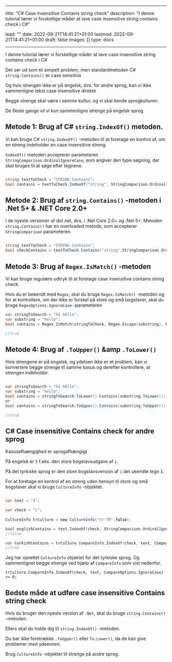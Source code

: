 
---
title: "C# Case insensitive Contains string check"
description: "I denne tutorial lærer vi forskellige måder at lave case insensitive string contains check i C#"

lead: ""
date: 2022-09-21T14:41:21+01:00
lastmod: 2022-09-21T14:41:21+01:00
draft: false
images: []
type: docs

---


I denne tutorial lærer vi forskellige måder at lave case insensitive string contains check i C# 

Det ser ud som et simpelt problem, men standardmetoden C# `string.Contains()` er case sensitive 

Og hvis strengen ikke er på engelsk, dvs. for andre sprog, kan vi ikke sammenligne tekst case insensitive direkte 

Begge strenge skal være i samme kultur, og vi skal kende sprogkulturen.

De fleste gange vil vi kun sammenligne strenge på engelsk sprog.

## Metode 1: Brug af C# `string.IndexOf()` metoden.

Vi kan bruge C# `string.IndexOf()` -metoden til at foretage en kontrol af, om en streng indeholder en case insensitive streng.

`IndexOf()` metoden accepterer parameteren `StringComparison.OrdinalIgnoreCase`, som angiver den type søgning, der skal bruges til at søge efter tegnene.

```csharp

string textToCheck = "STRING Contains";
bool contains = textToCheck.IndexOf("string", StringComparison.OrdinalIgnoreCase) >= 0;

```

## Metode 2: Brug af `string.Contains()` -metoden i .Net 5+ &amp; .NET Core 2.0+

I de nyeste versioner af dot net, dvs. i .Net Core 2.0+ og .Net 5+. Metoden `string.Contains()` har en overloaded metode, som accepterer `StringComparison` parameteren.

```csharp

string textToCheck = "STRING Contains";
bool checkContains = textToCheck.Contains("string",StringComparison.OrdinalIgnoreCase);

```

## Metode 3: Brug af `Regex.IsMatch()` -metoden

Vi kan bruge regulære udtryk til at foretage case insensitive contains string check.

Hvis du er bekendt med `Regex`, skal du bruge `Regex.IsMatch()` -metoden og for at kontrollere, om der ikke er forskel på store og små bogstaver, skal du bruge `RegexOptions.IgnoreCase` -parameteren 

```csharp
var stringToSearch = "hI hEllo";
var substring = "hello";
bool contains = Regex.IsMatch(stringToCheck, Regex.Escape(substring), RegexOptions.IgnoreCase);

//true

```

## Metode 4: Brug af `.ToUpper()` &amp `.ToLower()`

Hvis strengene er på engelsk, og ydelsen ikke er et problem, kan vi konvertere begge strenge til samme kasus og derefter kontrollere, at strengen indeholder.

```csharp

var stringToSearch = "hI hEllo";
var substring = "hello";
bool contains = stringToSearch.ToLower().Contains(substring.ToLower());
or 
bool contains = stringToSearch.ToUpper().Contains(substring.ToUpper());

//true

```
## C# Case insensitive Contains check for andre sprog

Kasusafhængighed er sprogafhængigt 

På engelsk er `I` f.eks. den store bogstavsudgave af `i`.

På det tyrkiske sprog er den store bogstavsversion af `i` det ukendte tegn `İ`.

For at foretage en kontrol af en streng uden hensyn til store og små bogstaver skal vi bruge `CultureInfo` -objektet.


```csharp

var text = "İ";

var check = "i";
            
CultureInfo trCulture = new CultureInfo("tr-TR",false);

bool englishContains = text.IndexOf(check, StringComparison.OrdinalIgnoreCase) >= 0;
//false

var turkishContains = trCulture.CompareInfo.IndexOf(check, text, CompareOptions.IgnoreCase) >= 0;
//true
```

Jeg har oprettet `CultureInfo` objektet for det tyrkiske sprog. Og sammenlignet begge strenge ved hjælp af `CompareInfo` som vist nedenfor.

```
trCulture.CompareInfo.IndexOf(check, text, CompareOptions.IgnoreCase) >= 0;
```

## Bedste måde at udføre case insensitive Contains string check

Hvis du bruger den nyeste version af `.Net`, skal du bruge `string.Contains()` -metoden.

Ellers skal du holde dig til `string.IndexOf()` -metoden.

Du bør ikke foretrække `.ToUpper()` eller `To.Lower()`, da de kan give problemer med ydeevnen.

Brug `CultureInfo` -objektet til strenge på andre sprog.

